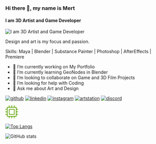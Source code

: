 ### Hi there 👋, my name is Mert
#### I am 3D Artist and Game Developer
![I am 3D Artist and Game Developer](https://cdnb.artstation.com/p/users/covers/000/809/043/default/777a2a3de23f3c0e9c2964e89f5f9cc0.jpg)

Design and art is my focus and passion.

Skills: Maya | Blender | Substance Painter | Photoshop | AfterEffects | Premiere

- 🔭 I’m currently working on My Portfolio
- 🌱 I’m currently learning GeoNodes in Blender 
- 👯 I’m looking to collaborate on Game and 3D Film Projects 
- 🤔 I’m looking for help with Coding 
- 💬 Ask me about Art and Design 


[<img src='https://cdn.jsdelivr.net/npm/simple-icons@3.0.1/icons/github.svg' alt='github' color="white" height='40'>](https://github.com/mertnizamoglu)  [<img src='https://cdn.jsdelivr.net/npm/simple-icons@3.0.1/icons/linkedin.svg' alt='linkedin' color="white" height='40'>](https://www.linkedin.com/in/mertnizamoglu/)  [<img src='https://cdn.jsdelivr.net/npm/simple-icons@3.0.1/icons/instagram.svg' alt='instagram' color="white" height='40'>](https://www.instagram.com/mmertnizamoglu/)  [<img src='https://cdn.jsdelivr.net/npm/simple-icons@3.0.1/icons/artstation.svg' alt='artstation' color="white" height='40'>](https://www.artstation.com/mertnizamoglu)  [<img src='https://cdn.jsdelivr.net/npm/simple-icons@3.0.1/icons/discord.svg' alt='discord' color="white" height='40'>](https://discord.com/invite/fR5MJXQGfK)  

<a href='https://docs.github.com/en/developers'><img src='https://raw.githubusercontent.com/acervenky/animated-github-badges/master/assets/devbadge.gif' width='40' height='40'></a> 

[![Top Langs](https://github-readme-stats.vercel.app/api/top-langs/?username=mertnizamoglu)](https://github.com/anuraghazra/github-readme-stats)

![GitHub stats](https://github-readme-stats.vercel.app/api?username=mertnizamoglu&show_icons=true)  
